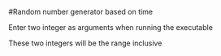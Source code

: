#Random number generator based on time


Enter two integer as arguments when running the executable

These two integers will be the range inclusive
